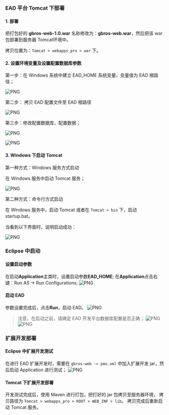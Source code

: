 ### EAD 平台 Tomcat 下部署

#### 1. 部署

把打包好的 **gbros-web-1.0.war** 名称修改为：**gbros-web.war**，然后把该 war 包部署到服务器 Tomcat环境中。

拷贝位置为：`Tomcat > webapps_pro > war` 下。

#### 2. 设置环境变量及设置配置数据库参数

第一步：在 Windows 系统中建立 EAD_HOME 系统变量，变量值为 EAD 根路径；

![PNG](..\images\tomcat\5.png)

第二步： 拷贝 EAD 配置文件至 EAD 根路径

![PNG](..\images\tomcat\6.png)

第三步：修改配置数据库，配置数据；

![PNG](..\images\tomcat\7.png)

![PNG](..\images\tomcat\8.png)

#### 3. Windows 下启动 Tomcat

第一种方式：Windows 服务方式启动

在 Windows 服务中启动 Tomcat 服务；

![PNG](..\images\tomcat\2.png)

第二种方式：命令行方式启动

在 Windows 服务中，启动 Tomcat 或者在 `Tomcat > bin` 下，启动 startup.bat。

当看到以下界面时，说明启动成功：

![PNG](..\images\tomcat\4.png)

### Eclipse 中启动

#### 设置启动参数

在启动**Application**主类时，设置启动参数**EAD_HOME**;
在**Application**点击右键：Run AS -> Run Configurations;
![PNG](..\images\run-ead\1.png)

#### 启动 EAD

参数设置完成后，点击**Run**，启动 EAD。
![PNG](..\images\run-ead\2.png)

> 注意，在启动之前，请确定 EAD 开发平台数据库配置是否正确；
> ![PNG](..\images\run-ead\3.png)
> ![PNG](..\images\run-ead\4.png)

### 扩展开发部署

#### Eclipse 中扩展开发测试

在进行 EAD 扩展开发时，需要在 `gbros-web -> pmo.xml` 中加入扩展开发 jar，然后启动 Application 进行测试；
![PNG](..\images\run-ead\5.png)

#### Tomcat 下扩展开发部署

开发测试完成后，使用 Maven 进行打包，把打好的 jar 包拷贝至服务器环境，
拷贝路径为 `Tomcat > webapps_pro > ROOT > WEB_INF > lib`。
拷贝完成后重新启动 Tomcat 服务。

